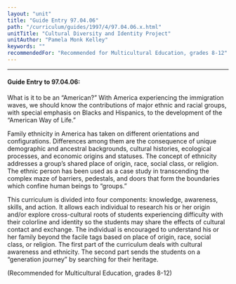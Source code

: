 ```yaml
---
layout: "unit"
title: "Guide Entry 97.04.06"
path: "/curriculum/guides/1997/4/97.04.06.x.html"
unitTitle: "Cultural Diversity and Identity Project"
unitAuthor: "Pamela Monk Kelley"
keywords: ""
recommendedFor: "Recommended for Multicultural Education, grades 8-12"
---
```

<body>
<hr/>
 <h4>
  Guide Entry to 97.04.06:
 </h4>
 What is it to be an “American?” With America experiencing the immigration waves, we should know the contributions of major ethnic and racial groups, with special emphasis on Blacks and Hispanics, to the development of the “American Way of Life.”
 <p>
  Family ethnicity in America has taken on different orientations and configurations. Differences among them are the consequence of unique demographic and ancestral backgrounds, cultural histories, ecological processes, and economic origins and statuses. The concept of ethnicity addresses a group’s shared place of origin, race, social class, or religion. The ethnic person has been used as a case study in transcending the complex maze of barriers, pedestals, and doors that form the boundaries which confine human beings to “groups.”
 </p>
 <p>
  This curriculum is divided into four components: knowledge, awareness, skills, and action. It allows each individual to research his or her origin and/or explore cross-cultural roots of students experiencing difficulty with their colorline and identity so the students may share the effects of cultural contact and exchange. The individual is encouraged to understand his or her family beyond the facile tags based on place of origin, race, social class, or religion. The first part of the curriculum deals with cultural awareness and ethnicity. The second part sends the students on a “generation journey” by searching for their heritage.
 </p>
 <p>
  (Recommended for Multicultural Education, grades 8-12)
 </p>

</body>